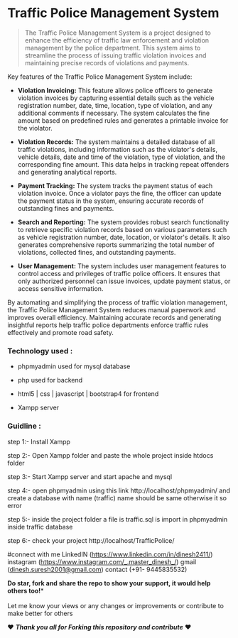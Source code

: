 # Traffic Police Management System
>The Traffic Police Management System is a project designed to enhance the efficiency of traffic law enforcement and violation management by the police department. This system aims to streamline the process of issuing traffic violation invoices and maintaining precise records of violations and payments.

Key features of the Traffic Police Management System include:

- **Violation Invoicing:** This feature allows police officers to generate violation invoices by capturing essential details such as the vehicle registration number, date, time, location, type of violation, and any additional comments if necessary. The system calculates the fine amount based on predefined rules and generates a printable invoice for the violator.

- **Violation Records:** The system maintains a detailed database of all traffic violations, including information such as the violator's details, vehicle details, date and time of the violation, type of violation, and the corresponding fine amount. This data helps in tracking repeat offenders and generating analytical reports.

- **Payment Tracking:** The system tracks the payment status of each violation invoice. Once a violator pays the fine, the officer can update the payment status in the system, ensuring accurate records of outstanding fines and payments.

- **Search and Reporting:** The system provides robust search functionality to retrieve specific violation records based on various parameters such as vehicle registration number, date, location, or violator's details. It also generates comprehensive reports summarizing the total number of violations, collected fines, and outstanding payments.

- **User Management:** The system includes user management features to control access and privileges of traffic police officers. It ensures that only authorized personnel can issue invoices, update payment status, or access sensitive information.

By automating and simplifying the process of traffic violation management, the Traffic Police Management System reduces manual paperwork and improves overall efficiency. Maintaining accurate records and generating insightful reports help traffic police departments enforce traffic rules effectively and promote road safety.

### Technology used :

- phpmyadmin used for mysql database

- php used for backend

- html5 | css | javascript | bootstrap4 for frontend

- Xampp server

### Guidline :

step 1:- Install Xampp

step 2:- Open Xampp folder and paste the whole project inside htdocs folder

step 3:- Start Xampp server and start apache and mysql

step 4:- open phpmyadmin using this link http://localhost/phpmyadmin/ and create a database with name (traffic) name should be same otherwise it so error

step 5:- inside the project folder a file is traffic.sql is import in phpmyadmin inside traffic database

step 6:- check your project http://localhost/TrafficPolice/

#connect with me 
LinkedIN (https://www.linkedin.com/in/dinesh2411/)
instagram (https://www.instagram.com/_.master_dinesh_/)
gmail (dinesh.suresh2001@gmail.com)
contact (+91- 9445835532)


**Do star, fork and share the repo to show your support, it would help others too!***   <br>
 <br>
 Let me know your views or any changes or improvements or contribute to make better for others 
 
 :heart: ***Thank you all for Forking this repository and contribute***  :heart:
